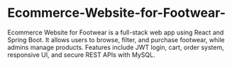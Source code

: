 # Ecommerce-Website-for-Footwear-
Ecommerce Website for Footwear is a full-stack web app using React and Spring Boot. It allows users to browse, filter, and purchase footwear, while admins manage products. Features include JWT login, cart, order system, responsive UI, and secure REST APIs with MySQL.
